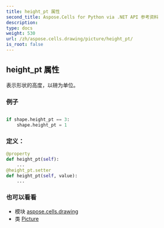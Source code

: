 ```yaml
---
title: height_pt 属性
second_title: Aspose.Cells for Python via .NET API 参考资料
description:
type: docs
weight: 530
url: /zh/aspose.cells.drawing/picture/height_pt/
is_root: false
---
```

## height_pt 属性

表示形状的高度，以磅为单位。

### 例子

```python

if shape.height_pt == 3:
    shape.height_pt = 1

```
### 定义：
```python
@property
def height_pt(self):
    ...
@height_pt.setter
def height_pt(self, value):
    ...
```

### 也可以看看
* 模块 [aspose.cells.drawing](../../)
* 类 [Picture](/cells/python-net/zh/aspose.cells.drawing/picture)

